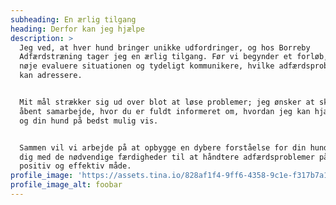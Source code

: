 ```yaml
---
subheading: En ærlig tilgang
heading: Derfor kan jeg hjælpe
description: >
  Jeg ved, at hver hund bringer unikke udfordringer, og hos Borreby
  Adfærdstræning tager jeg en ærlig tilgang. Før vi begynder et forløb, vil jeg
  nøje evaluere situationen og tydeligt kommunikere, hvilke adfærdsproblemer vi
  kan adressere.


  Mit mål strækker sig ud over blot at løse problemer; jeg ønsker at skabe et
  åbent samarbejde, hvor du er fuldt informeret om, hvordan jeg kan hjælpe dig
  og din hund på bedst mulig vis.


  Sammen vil vi arbejde på at opbygge en dybere forståelse for din hund og ruste
  dig med de nødvendige færdigheder til at håndtere adfærdsproblemer på en
  positiv og effektiv måde.
profile_image: 'https://assets.tina.io/828af1f4-9ff6-4358-9c1e-f317b7a1cadc/lady.png'
profile_image_alt: foobar
---
```


